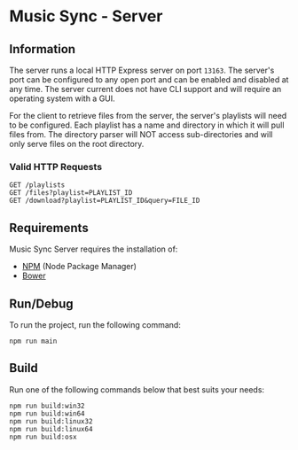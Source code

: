 Music Sync - Server
=====
## Information
The server runs a local HTTP Express server on port `13163`. The server's port can be configured to any open port and can be enabled and disabled at any time. The server current does not have CLI support and will require an operating system with a GUI.

For the client to retrieve files from the server, the server's playlists will need to be configured. Each playlist has a name and directory in which it will pull files from. The directory parser will NOT access sub-directories and will only serve files on the root directory.

### Valid HTTP Requests
    GET /playlists
    GET /files?playlist=PLAYLIST_ID
    GET /download?playlist=PLAYLIST_ID&query=FILE_ID

## Requirements
Music Sync Server requires the installation of:

 - [NPM](https://www.npmjs.com) (Node Package Manager)
 - [Bower](https://bower.io)

## Run/Debug
To run the project, run the following command:

    npm run main

## Build
Run one of the following commands below that best suits your needs:

    npm run build:win32
    npm run build:win64
    npm run build:linux32
    npm run build:linux64
    npm run build:osx
